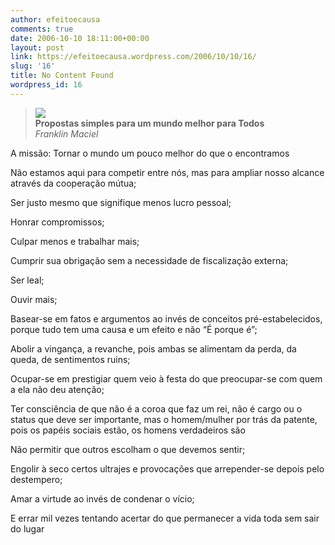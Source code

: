 ```yaml
---
author: efeitoecausa
comments: true
date: 2006-10-10 18:11:00+00:00
layout: post
link: https://efeitoecausa.wordpress.com/2006/10/10/16/
slug: '16'
title: No Content Found
wordpress_id: 16
---
```


>[![](http://photos1.blogger.com/blogger/2881/3937/320/20060417140052-gadu.jpg)](http://photos1.blogger.com/blogger/2881/3937/1600/20060417140052-gadu.jpg)  
[](http://photos1.blogger.com/blogger/2881/3937/1600/muitas%20maos.0.jpg)**Propostas simples para um mundo melhor para Todos**  
_Franklin Maciel_  
  
A missão: Tornar o mundo um pouco melhor do que o encontramos  
  
Não estamos aqui para competir entre nós, mas para ampliar nosso alcance através da cooperação mútua;  
  
Ser justo mesmo que signifique menos lucro pessoal;  
  
Honrar compromissos;  
  
Culpar menos e trabalhar mais;  
  
Cumprir sua obrigação sem a necessidade de fiscalização externa;  
  
Ser leal;  
  
Ouvir mais;  
  
Basear-se em fatos e argumentos ao invés de conceitos pré-estabelecidos, porque tudo tem uma causa e um efeito e não “É porque é”;  
  
Abolir a vingança, a revanche, pois ambas se alimentam da perda, da queda, de sentimentos ruins;  
  
Ocupar-se em prestigiar quem veio à festa do que preocupar-se com quem a ela não deu atenção;  
  
Ter consciência de que não é a coroa que faz um rei, não é cargo ou o status que deve ser importante, mas o homem/mulher por trás da patente, pois os papéis sociais estão, os homens verdadeiros são  
  
Não permitir que outros escolham o que devemos sentir;  
  
Engolir à seco certos ultrajes e provocações que arrepender-se depois pelo destempero;  
  
Amar a virtude ao invés de condenar o vício;  
  
E errar mil vezes tentando acertar do que permanecer a vida toda sem sair do lugar
